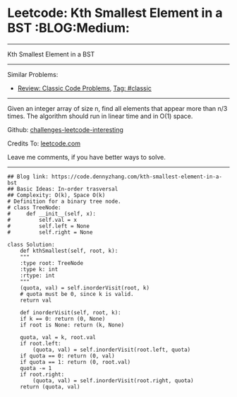 
# Leetcode: Kth Smallest Element in a BST     :BLOG:Medium:

---

Kth Smallest Element in a BST  

---

Similar Problems:  

-   [Review: Classic Code Problems](https://code.dennyzhang.com/review-classic), [Tag: #classic](https://code.dennyzhang.com/tag/classic)

---

Given an integer array of size n, find all elements that appear more than n/3 times. The algorithm should run in linear time and in O(1) space.  

Github: [challenges-leetcode-interesting](https://github.com/DennyZhang/challenges-leetcode-interesting/tree/master/kth-smallest-element-in-a-bst)  

Credits To: [leetcode.com](https://leetcode.com/problems/kth-smallest-element-in-a-bst/description/)  

Leave me comments, if you have better ways to solve.  

---

    ## Blog link: https://code.dennyzhang.com/kth-smallest-element-in-a-bst
    ## Basic Ideas: In-order trasversal
    ## Complexity: O(k), Space O(k)
    # Definition for a binary tree node.
    # class TreeNode:
    #     def __init__(self, x):
    #         self.val = x
    #         self.left = None
    #         self.right = None
    
    class Solution:
        def kthSmallest(self, root, k):
    	"""
    	:type root: TreeNode
    	:type k: int
    	:rtype: int
    	"""
    	(quota, val) = self.inorderVisit(root, k)
    	# quota must be 0, since k is valid.
    	return val
    
        def inorderVisit(self, root, k):
    	if k == 0: return (0, None)
    	if root is None: return (k, None)
    
    	quota, val = k, root.val
    	if root.left:
    	    (quota, val) = self.inorderVisit(root.left, quota)
    	if quota == 0: return (0, val)
    	if quota == 1: return (0, root.val)
    	quota -= 1
    	if root.right:
    	    (quota, val) = self.inorderVisit(root.right, quota)
    	return (quota, val)


